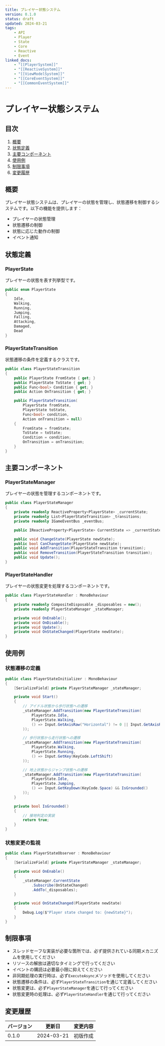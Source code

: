 ```yaml
---
title: プレイヤー状態システム
version: 0.1.0
status: draft
updated: 2024-03-21
tags:
    - API
    - Player
    - State
    - Core
    - Reactive
    - Event
linked_docs:
    - "[[PlayerSystem]]"
    - "[[ReactiveSystem]]"
    - "[[ViewModelSystem]]"
    - "[[CoreEventSystem]]"
    - "[[CommonEventSystem]]"
---
```


# プレイヤー状態システム

## 目次

1. [概要](#概要)
2. [状態定義](#状態定義)
3. [主要コンポーネント](#主要コンポーネント)
4. [使用例](#使用例)
5. [制限事項](#制限事項)
6. [変更履歴](#変更履歴)

## 概要

プレイヤー状態システムは、プレイヤーの状態を管理し、状態遷移を制御するシステムです。以下の機能を提供します：

-   プレイヤーの状態管理
-   状態遷移の制御
-   状態に応じた動作の制御
-   イベント通知

## 状態定義

### PlayerState

プレイヤーの状態を表す列挙型です。

```csharp
public enum PlayerState
{
    Idle,
    Walking,
    Running,
    Jumping,
    Falling,
    Attacking,
    Damaged,
    Dead
}
```

### PlayerStateTransition

状態遷移の条件を定義するクラスです。

```csharp
public class PlayerStateTransition
{
    public PlayerState FromState { get; }
    public PlayerState ToState { get; }
    public Func<bool> Condition { get; }
    public Action OnTransition { get; }

    public PlayerStateTransition(
        PlayerState fromState,
        PlayerState toState,
        Func<bool> condition,
        Action onTransition = null)
    {
        FromState = fromState;
        ToState = toState;
        Condition = condition;
        OnTransition = onTransition;
    }
}
```

## 主要コンポーネント

### PlayerStateManager

プレイヤーの状態を管理するコンポーネントです。

```csharp
public class PlayerStateManager
{
    private readonly ReactiveProperty<PlayerState> _currentState;
    private readonly List<PlayerStateTransition> _transitions;
    private readonly IGameEventBus _eventBus;

    public IReactiveProperty<PlayerState> CurrentState => _currentState;

    public void ChangeState(PlayerState newState);
    public bool CanChangeState(PlayerState newState);
    public void AddTransition(PlayerStateTransition transition);
    public void RemoveTransition(PlayerStateTransition transition);
    public void Update();
}
```

### PlayerStateHandler

プレイヤーの状態変更を処理するコンポーネントです。

```csharp
public class PlayerStateHandler : MonoBehaviour
{
    private readonly CompositeDisposable _disposables = new();
    private readonly PlayerStateManager _stateManager;

    private void OnEnable();
    private void OnDisable();
    private void Update();
    private void OnStateChanged(PlayerState newState);
}
```

## 使用例

### 状態遷移の定義

```csharp
public class PlayerStateInitializer : MonoBehaviour
{
    [SerializeField] private PlayerStateManager _stateManager;

    private void Start()
    {
        // アイドル状態から歩行状態への遷移
        _stateManager.AddTransition(new PlayerStateTransition(
            PlayerState.Idle,
            PlayerState.Walking,
            () => Input.GetAxisRaw("Horizontal") != 0 || Input.GetAxisRaw("Vertical") != 0
        ));

        // 歩行状態から走行状態への遷移
        _stateManager.AddTransition(new PlayerStateTransition(
            PlayerState.Walking,
            PlayerState.Running,
            () => Input.GetKey(KeyCode.LeftShift)
        ));

        // 地上状態からジャンプ状態への遷移
        _stateManager.AddTransition(new PlayerStateTransition(
            PlayerState.Idle,
            PlayerState.Jumping,
            () => Input.GetKeyDown(KeyCode.Space) && IsGrounded()
        ));
    }

    private bool IsGrounded()
    {
        // 接地判定の実装
        return true;
    }
}
```

### 状態変更の監視

```csharp
public class PlayerStateObserver : MonoBehaviour
{
    [SerializeField] private PlayerStateManager _stateManager;

    private void OnEnable()
    {
        _stateManager.CurrentState
            .Subscribe(OnStateChanged)
            .AddTo(_disposables);
    }

    private void OnStateChanged(PlayerState newState)
    {
        Debug.Log($"Player state changed to: {newState}");
    }
}
```

## 制限事項

-   スレッドセーフな実装が必要な箇所では、必ず提供されている同期メカニズムを使用してください
-   リソースの解放は適切なタイミングで行ってください
-   イベントの購読は必要最小限に抑えてください
-   非同期処理の実行時は、必ず`ExecuteAsync`メソッドを使用してください
-   状態遷移の条件は、必ず`PlayerStateTransition`を通じて定義してください
-   状態変更は、必ず`PlayerStateManager`を通じて行ってください
-   状態変更時の処理は、必ず`PlayerStateHandler`を通じて行ってください

## 変更履歴

| バージョン | 更新日     | 変更内容 |
| ---------- | ---------- | -------- |
| 0.1.0      | 2024-03-21 | 初版作成 |
